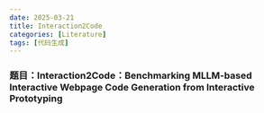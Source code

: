 ```yaml
---
date: 2025-03-21
title: Interaction2Code
categories: [Literature]
tags: [代码生成]
---
```


### 题目：Interaction2Code：Benchmarking MLLM-based Interactive Webpage  Code Generation from Interactive Prototyping

